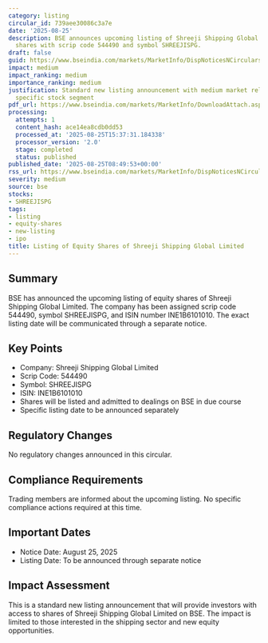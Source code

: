 ```yaml
---
category: listing
circular_id: 739aee30086c3a7e
date: '2025-08-25'
description: BSE announces upcoming listing of Shreeji Shipping Global Limited equity
  shares with scrip code 544490 and symbol SHREEJISPG.
draft: false
guid: https://www.bseindia.com/markets/MarketInfo/DispNoticesNCirculars.aspx?Noticeid={0A183F47-842E-433D-91DA-FF373EF01625}&noticeno=20250825-13&dt=08/25/2025&icount=13&totcount=65&flag=0
impact: medium
impact_ranking: medium
importance_ranking: medium
justification: Standard new listing announcement with medium market relevance for
  specific stock segment
pdf_url: https://www.bseindia.com/markets/MarketInfo/DownloadAttach.aspx?id=20250825-13&attachedId=
processing:
  attempts: 1
  content_hash: ace14ea8cdb0dd53
  processed_at: '2025-08-25T15:37:31.184338'
  processor_version: '2.0'
  stage: completed
  status: published
published_date: '2025-08-25T08:49:53+00:00'
rss_url: https://www.bseindia.com/markets/MarketInfo/DispNoticesNCirculars.aspx?Noticeid={0A183F47-842E-433D-91DA-FF373EF01625}&noticeno=20250825-13&dt=08/25/2025&icount=13&totcount=65&flag=0
severity: medium
source: bse
stocks:
- SHREEJISPG
tags:
- listing
- equity-shares
- new-listing
- ipo
title: Listing of Equity Shares of Shreeji Shipping Global Limited
---
```


## Summary

BSE has announced the upcoming listing of equity shares of Shreeji Shipping Global Limited. The company has been assigned scrip code 544490, symbol SHREEJISPG, and ISIN number INE1B6101010. The exact listing date will be communicated through a separate notice.

## Key Points

- Company: Shreeji Shipping Global Limited
- Scrip Code: 544490
- Symbol: SHREEJISPG
- ISIN: INE1B6101010
- Shares will be listed and admitted to dealings on BSE in due course
- Specific listing date to be announced separately

## Regulatory Changes

No regulatory changes announced in this circular.

## Compliance Requirements

Trading members are informed about the upcoming listing. No specific compliance actions required at this time.

## Important Dates

- Notice Date: August 25, 2025
- Listing Date: To be announced through separate notice

## Impact Assessment

This is a standard new listing announcement that will provide investors with access to shares of Shreeji Shipping Global Limited on BSE. The impact is limited to those interested in the shipping sector and new equity opportunities.